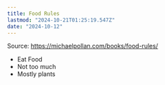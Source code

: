 ```yaml
---
title: Food Rules
lastmod: "2024-10-21T01:25:19.547Z"
date: "2024-10-12"
---
```


Source: <https://michaelpollan.com/books/food-rules/>

- Eat Food
- Not too much
- Mostly plants

